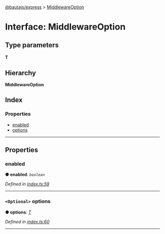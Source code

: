 [@bautajs/express](../README.md) > [MiddlewareOption](../interfaces/middlewareoption.md)

# Interface: MiddlewareOption

## Type parameters
#### T 
## Hierarchy

**MiddlewareOption**

## Index

### Properties

* [enabled](middlewareoption.md#enabled)
* [options](middlewareoption.md#options)

---

## Properties

<a id="enabled"></a>

###  enabled

**● enabled**: *`boolean`*

*Defined in [index.ts:59](https://github.axa.com/Digital/bauta-nodejs/blob/9a199d7/packages/bautajs-express/src/index.ts#L59)*

___
<a id="options"></a>

### `<Optional>` options

**● options**: *[T]()*

*Defined in [index.ts:60](https://github.axa.com/Digital/bauta-nodejs/blob/9a199d7/packages/bautajs-express/src/index.ts#L60)*

___

